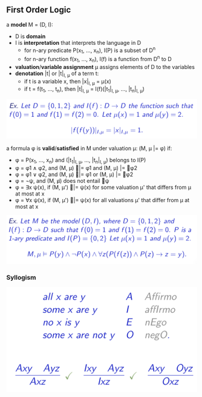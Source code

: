 ## First Order Logic

a **model** M = (D, I):
* D is **domain**
* I is **interpretation** that interprets the language in D
	* for n-ary predicate P(x<sub>1</sub>, ..., x<sub>n</sub>), I(P) is a subset of D<sup>n</sup>
	* for n-ary function f(x<sub>1</sub>, ..., x<sub>n</sub>), I(f) is a function from D<sup>n</sup> to D
* **valuation**/**variable assignment** μ assigns elements of D to the variables
* **denotation** |t| or |t|<sub>I, μ</sub> of a term t:
	* if t is a variable x, then |x|<sub>I, μ</sub> = μ(x)
	* if t = f(t<sub>1</sub>, ..., t<sub>n</sub>), then |t|<sub>I, μ</sub> = I(f)(|t<sub>1</sub>|<sub>I, μ</sub>, ..., |t<sub>n</sub>|<sub>I, μ</sub>)

![denotation](./pix/denotation.png)

a formula φ is **valid**/**satisfied** in M under valuation μ: (M, μ |= φ) if:
* φ = P(x<sub>1</sub>, ..., x<sub>n</sub>) and (|t<sub>1</sub>|<sub>I, μ</sub>, ..., |t<sub>n</sub>|<sub>I, μ</sub>) belongs to I(P)
* φ = φ1 ∧ φ2, and (M, μ) 􏳚|= φ1 and (M, μ) |= 􏳚φ2
* φ = φ1 ∨ φ2, and (M, μ) 􏳚|= φ1 or (M, μ) |= 􏳚φ2
* φ = ¬ψ, and (M, μ̸) does not entail 􏳚ψ
* φ = ∃x ψ(x), if (M, μ') 􏳚|= ψ(x) for some valuation μ' that differs from μ at most at x
* φ = ∀x ψ(x), if (M, μ') 􏳚|= ψ(x) for all valuations μ' that differ from μ at most at x

![valid](./pix/valid.png)

### Syllogism

<p float="left">
	<img src="./pix/syllogism.png" width="600" />
</p>